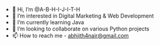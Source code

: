 - 👋 Hi, I’m @A-B-H-I-J-I-T-H
- 👀 I’m interested in Digital Marketing & Web Development
- 🌱 I’m currently learning Java
- 💞️ I’m looking to collaborate on various Python projects
- 📫 How to reach me  - abhjith4nair@gmail.com

<!---
A-B-H-I-J-I-T-H/A-B-H-I-J-I-T-H is a ✨ special ✨ repository because its `README.md` (this file) appears on your GitHub profile.
You can click the Preview link to take a look at your changes.
--->
